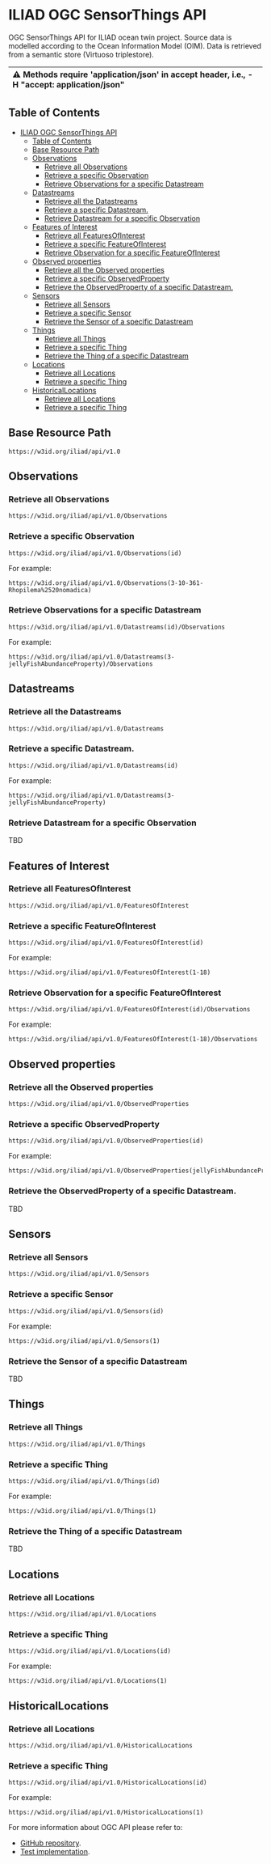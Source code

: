 # ILIAD OGC SensorThings API 
OGC SensorThings API for ILIAD ocean twin project.
Source data is modelled according to the Ocean Information Model (OIM).
Data is retrieved from a semantic store (Virtuoso triplestore).

| :warning: Methods require 'application/json' in accept header, i.e., -H "accept: application/json"   |
|:-----------------------------------------------------------------------------------------------------|

## Table of Contents
- [ILIAD OGC SensorThings API](#iliad-ogc-sensorthings-api)
  - [Table of Contents](#table-of-contents)
  - [Base Resource Path](#base-resource-path)
  - [Observations](#observations)
    - [Retrieve all Observations](#retrieve-all-observations)
    - [Retrieve a specific Observation](#retrieve-a-specific-observation)
    - [Retrieve Observations for a specific Datastream](#retrieve-observations-for-a-specific-datastream)
  - [Datastreams](#datastreams)
    - [Retrieve all the Datastreams](#retrieve-all-the-datastreams)
    - [Retrieve a specific Datastream.](#retrieve-a-specific-datastream)
    - [Retrieve Datastream for a specific Observation](#retrieve-datastream-for-a-specific-observation)
  - [Features of Interest](#features-of-interest)
    - [Retrieve all FeaturesOfInterest](#retrieve-all-featuresofinterest)
    - [Retrieve a specific FeatureOfInterest](#retrieve-a-specific-featureofinterest)
    - [Retrieve Observation for a specific FeatureOfInterest](#retrieve-observation-for-a-specific-featureofinterest)
  - [Observed properties](#observed-properties)
    - [Retrieve all the Observed properties](#retrieve-all-the-observed-properties)
    - [Retrieve a specific ObservedProperty](#retrieve-a-specific-observedproperty)
    - [Retrieve the ObservedProperty of a specific Datastream.](#retrieve-the-observedproperty-of-a-specific-datastream)
  - [Sensors](#sensors)
    - [Retrieve all Sensors](#retrieve-all-sensors)
    - [Retrieve a specific Sensor](#retrieve-a-specific-sensor)
    - [Retrieve the Sensor of a specific Datastream](#retrieve-the-sensor-of-a-specific-datastream)
  - [Things](#things)
    - [Retrieve all Things](#retrieve-all-things)
    - [Retrieve a specific Thing](#retrieve-a-specific-thing)
    - [Retrieve the Thing of a specific Datastream](#retrieve-the-thing-of-a-specific-datastream)
  - [Locations](#locations)
    - [Retrieve all Locations](#retrieve-all-locations)
    - [Retrieve a specific Thing](#retrieve-a-specific-thing-1)
  - [HistoricalLocations](#historicallocations)
    - [Retrieve all Locations](#retrieve-all-locations-1)
    - [Retrieve a specific Thing](#retrieve-a-specific-thing-2)


## Base Resource Path
```
https://w3id.org/iliad/api/v1.0
```
## Observations
### Retrieve all Observations
```
https://w3id.org/iliad/api/v1.0/Observations
```
### Retrieve a specific Observation
```
https://w3id.org/iliad/api/v1.0/Observations(id)
```
For example:
```
https://w3id.org/iliad/api/v1.0/Observations(3-10-361-Rhopilema%2520nomadica)
```
### Retrieve Observations for a specific Datastream
```
https://w3id.org/iliad/api/v1.0/Datastreams(id)/Observations
```
For example:
```
https://w3id.org/iliad/api/v1.0/Datastreams(3-jellyFishAbundanceProperty)/Observations
```

## Datastreams
### Retrieve all the Datastreams
```
https://w3id.org/iliad/api/v1.0/Datastreams
```
### Retrieve a specific Datastream.
```
https://w3id.org/iliad/api/v1.0/Datastreams(id)
```
For example:
```
https://w3id.org/iliad/api/v1.0/Datastreams(3-jellyFishAbundanceProperty)
```
### Retrieve Datastream for a specific Observation
TBD


## Features of Interest
### Retrieve all FeaturesOfInterest
```
https://w3id.org/iliad/api/v1.0/FeaturesOfInterest
```
### Retrieve a specific FeatureOfInterest
```
https://w3id.org/iliad/api/v1.0/FeaturesOfInterest(id)
```
For example:
```
https://w3id.org/iliad/api/v1.0/FeaturesOfInterest(1-18)
```
### Retrieve Observation for a specific FeatureOfInterest
```
https://w3id.org/iliad/api/v1.0/FeaturesOfInterest(id)/Observations
```
For example:
```
https://w3id.org/iliad/api/v1.0/FeaturesOfInterest(1-18)/Observations
```

## Observed properties
### Retrieve all the Observed properties
```
https://w3id.org/iliad/api/v1.0/ObservedProperties
```
### Retrieve a specific ObservedProperty
```
https://w3id.org/iliad/api/v1.0/ObservedProperties(id)
```
For example:
```
https://w3id.org/iliad/api/v1.0/ObservedProperties(jellyFishAbundanceProperty)
```
### Retrieve the ObservedProperty of a specific Datastream.
TBD

## Sensors
### Retrieve all Sensors
```
https://w3id.org/iliad/api/v1.0/Sensors
```
### Retrieve a specific Sensor
```
https://w3id.org/iliad/api/v1.0/Sensors(id)
```
For example:
```
https://w3id.org/iliad/api/v1.0/Sensors(1)
```
### Retrieve the Sensor of a specific Datastream
TBD

## Things
### Retrieve all Things
```
https://w3id.org/iliad/api/v1.0/Things
```
### Retrieve a specific Thing
```
https://w3id.org/iliad/api/v1.0/Things(id)
```
For example:
```
https://w3id.org/iliad/api/v1.0/Things(1)
```
### Retrieve the Thing of a specific Datastream
TBD

## Locations
### Retrieve all Locations
```
https://w3id.org/iliad/api/v1.0/Locations
```
### Retrieve a specific Thing
```
https://w3id.org/iliad/api/v1.0/Locations(id)
```
For example:
```
https://w3id.org/iliad/api/v1.0/Locations(1)
```

## HistoricalLocations
### Retrieve all Locations
```
https://w3id.org/iliad/api/v1.0/HistoricalLocations
```
### Retrieve a specific Thing
```
https://w3id.org/iliad/api/v1.0/HistoricalLocations(id)
```
For example:
```
https://w3id.org/iliad/api/v1.0/HistoricalLocations(1)
```

For more information about OGC API please refer to:
* [GitHub repository](https://github.com/opengeospatial/sensorthings).
* [Test implementation](https://developers.sensorup.com/docs/#observations_get).

